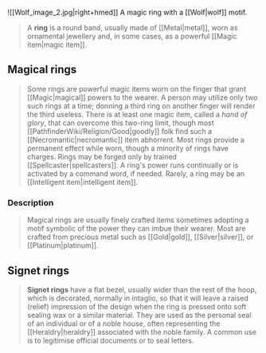 ![[Wolf_image_2.jpg|right+hmed]] 
 A magic ring with a [[Wolf|wolf]] motif.
> A **ring** is a round band, usually made of [[Metal|metal]], worn as ornamental jewellery and, in some cases, as a powerful [[Magic item|magic item]].



## Magical rings

> Some rings are powerful magic items worn on the finger that grant [[Magic|magical]] powers to the wearer. A person may utilize only two such rings at a time; donning a third ring on another finger will render the third useless. There is at least one magic item, called a *hand of glory*, that can overcome this two-ring limit, though most [[PathfinderWiki/Religion/Good|goodly]] folk find such a [[Necromantic|necromantic]] item abhorrent. Most rings provide a permanent effect while worn, though a minority of rings have charges. Rings may be forged only by trained [[Spellcaster|spellcasters]]. A ring's power runs continually or is activated by a command word, if needed. Rarely, a ring may be an [[Intelligent item|intelligent item]].


### Description

> Magical rings are usually finely crafted items sometimes adopting a motif symbolic of the power they can imbue their wearer. Most are crafted from precious metal such as [[Gold|gold]], [[Silver|silver]], or [[Platinum|platinum]].


## Signet rings

> **Signet rings** have a flat bezel, usually wider than the rest of the hoop, which is decorated, normally in intaglio, so that it will leave a raised (relief) impression of the design when the ring is pressed onto soft sealing wax or a similar material. They are used as the personal seal of an individual or of a noble house, often representing the [[Heraldry|heraldry]] associated with the noble family. A common use is to legitimise official documents or to seal letters.








